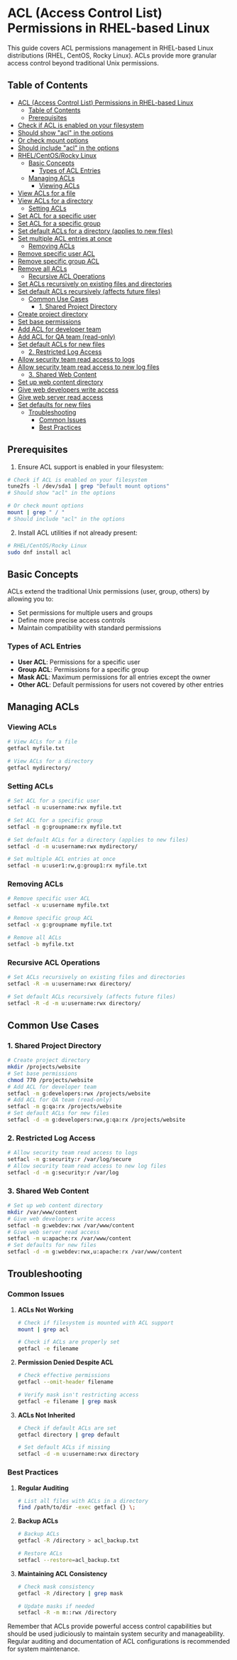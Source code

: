 # ACL (Access Control List) Permissions in RHEL-based Linux

This guide covers ACL permissions management in RHEL-based Linux distributions (RHEL, CentOS, Rocky Linux). ACLs provide more granular access control beyond traditional Unix permissions.

## Table of Contents
- [ACL (Access Control List) Permissions in RHEL-based Linux](#acl-access-control-list-permissions-in-rhel-based-linux)
  - [Table of Contents](#table-of-contents)
  - [Prerequisites](#prerequisites)
- [Check if ACL is enabled on your filesystem](#check-if-acl-is-enabled-on-your-filesystem)
- [Should show "acl" in the options](#should-show-"acl"-in-the-options)
- [Or check mount options](#or-check-mount-options)
- [Should include "acl" in the options](#should-include-"acl"-in-the-options)
- [RHEL/CentOS/Rocky Linux](#rhel/centos/rocky-linux)
  - [Basic Concepts](#basic-concepts)
    - [Types of ACL Entries](#types-of-acl-entries)
  - [Managing ACLs](#managing-acls)
    - [Viewing ACLs](#viewing-acls)
- [View ACLs for a file](#view-acls-for-a-file)
- [View ACLs for a directory](#view-acls-for-a-directory)
    - [Setting ACLs](#setting-acls)
- [Set ACL for a specific user](#set-acl-for-a-specific-user)
- [Set ACL for a specific group](#set-acl-for-a-specific-group)
- [Set default ACLs for a directory (applies to new files)](#set-default-acls-for-a-directory-applies-to-new-files)
- [Set multiple ACL entries at once](#set-multiple-acl-entries-at-once)
    - [Removing ACLs](#removing-acls)
- [Remove specific user ACL](#remove-specific-user-acl)
- [Remove specific group ACL](#remove-specific-group-acl)
- [Remove all ACLs](#remove-all-acls)
    - [Recursive ACL Operations](#recursive-acl-operations)
- [Set ACLs recursively on existing files and directories](#set-acls-recursively-on-existing-files-and-directories)
- [Set default ACLs recursively (affects future files)](#set-default-acls-recursively-affects-future-files)
  - [Common Use Cases](#common-use-cases)
    - [1. Shared Project Directory](#1-shared-project-directory)
- [Create project directory](#create-project-directory)
- [Set base permissions](#set-base-permissions)
- [Add ACL for developer team](#add-acl-for-developer-team)
- [Add ACL for QA team (read-only)](#add-acl-for-qa-team-read-only)
- [Set default ACLs for new files](#set-default-acls-for-new-files)
    - [2. Restricted Log Access](#2-restricted-log-access)
- [Allow security team read access to logs](#allow-security-team-read-access-to-logs)
- [Allow security team read access to new log files](#allow-security-team-read-access-to-new-log-files)
    - [3. Shared Web Content](#3-shared-web-content)
- [Set up web content directory](#set-up-web-content-directory)
- [Give web developers write access](#give-web-developers-write-access)
- [Give web server read access](#give-web-server-read-access)
- [Set defaults for new files](#set-defaults-for-new-files)
  - [Troubleshooting](#troubleshooting)
    - [Common Issues](#common-issues)
    - [Best Practices](#best-practices)

## Prerequisites

1. Ensure ACL support is enabled in your filesystem:
```bash
# Check if ACL is enabled on your filesystem
tune2fs -l /dev/sda1 | grep "Default mount options"
# Should show "acl" in the options

# Or check mount options
mount | grep " / "
# Should include "acl" in the options
```

2. Install ACL utilities if not already present:
```bash
# RHEL/CentOS/Rocky Linux
sudo dnf install acl
```

## Basic Concepts

ACLs extend the traditional Unix permissions (user, group, others) by allowing you to:
- Set permissions for multiple users and groups
- Define more precise access controls
- Maintain compatibility with standard permissions

### Types of ACL Entries
- **User ACL**: Permissions for a specific user
- **Group ACL**: Permissions for a specific group
- **Mask ACL**: Maximum permissions for all entries except the owner
- **Other ACL**: Default permissions for users not covered by other entries

## Managing ACLs

### Viewing ACLs

```bash
# View ACLs for a file
getfacl myfile.txt

# View ACLs for a directory
getfacl mydirectory/
```

### Setting ACLs

```bash
# Set ACL for a specific user
setfacl -m u:username:rwx myfile.txt

# Set ACL for a specific group
setfacl -m g:groupname:rx myfile.txt

# Set default ACLs for a directory (applies to new files)
setfacl -d -m u:username:rwx mydirectory/

# Set multiple ACL entries at once
setfacl -m u:user1:rw,g:group1:rx myfile.txt
```

### Removing ACLs

```bash
# Remove specific user ACL
setfacl -x u:username myfile.txt

# Remove specific group ACL
setfacl -x g:groupname myfile.txt

# Remove all ACLs
setfacl -b myfile.txt
```

### Recursive ACL Operations

```bash
# Set ACLs recursively on existing files and directories
setfacl -R -m u:username:rwx directory/

# Set default ACLs recursively (affects future files)
setfacl -R -d -m u:username:rwx directory/
```

## Common Use Cases

### 1. Shared Project Directory

```bash
# Create project directory
mkdir /projects/website
# Set base permissions
chmod 770 /projects/website
# Add ACL for developer team
setfacl -m g:developers:rwx /projects/website
# Add ACL for QA team (read-only)
setfacl -m g:qa:rx /projects/website
# Set default ACLs for new files
setfacl -d -m g:developers:rwx,g:qa:rx /projects/website
```

### 2. Restricted Log Access

```bash
# Allow security team read access to logs
setfacl -m g:security:r /var/log/secure
# Allow security team read access to new log files
setfacl -d -m g:security:r /var/log
```

### 3. Shared Web Content

```bash
# Set up web content directory
mkdir /var/www/content
# Give web developers write access
setfacl -m g:webdev:rwx /var/www/content
# Give web server read access
setfacl -m u:apache:rx /var/www/content
# Set defaults for new files
setfacl -d -m g:webdev:rwx,u:apache:rx /var/www/content
```

## Troubleshooting

### Common Issues

1. **ACLs Not Working**
   ```bash
   # Check if filesystem is mounted with ACL support
   mount | grep acl
   
   # Check if ACLs are properly set
   getfacl -e filename
   ```

2. **Permission Denied Despite ACL**
   ```bash
   # Check effective permissions
   getfacl --omit-header filename
   
   # Verify mask isn't restricting access
   getfacl -e filename | grep mask
   ```

3. **ACLs Not Inherited**
   ```bash
   # Check if default ACLs are set
   getfacl directory | grep default
   
   # Set default ACLs if missing
   setfacl -d -m u:username:rwx directory
   ```

### Best Practices

1. **Regular Auditing**
   ```bash
   # List all files with ACLs in a directory
   find /path/to/dir -exec getfacl {} \;
   ```

2. **Backup ACLs**
   ```bash
   # Backup ACLs
   getfacl -R /directory > acl_backup.txt
   
   # Restore ACLs
   setfacl --restore=acl_backup.txt
   ```

3. **Maintaining ACL Consistency**
   ```bash
   # Check mask consistency
   getfacl -R /directory | grep mask
   
   # Update masks if needed
   setfacl -R -m m::rwx /directory
   ```

Remember that ACLs provide powerful access control capabilities but should be used judiciously to maintain system security and manageability. Regular auditing and documentation of ACL configurations is recommended for system maintenance.
